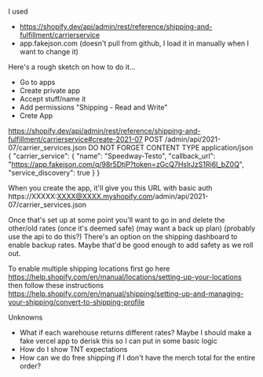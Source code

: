 I used
- https://shopify.dev/api/admin/rest/reference/shipping-and-fulfillment/carrierservice
- app.fakejson.com (doesn't pull from github, I load it in manually when I want to change it)

Here's a rough sketch on how to do it...
- Go to apps
- Create private app
- Accept stuff/name it
- Add permissions "Shipping - Read and Write"
- Crete App

https://shopify.dev/api/admin/rest/reference/shipping-and-fulfillment/carrierservice#create-2021-07
POST 
/admin/api/2021-07/carrier_services.json
DO NOT FORGET CONTENT TYPE application/json
{
  "carrier_service": {
    "name": "Speedway-Testo",
    "callback_url": "https://app.fakejson.com/q/98r5DtjP?token=zGcQ7HslrJzS1Rj6I_bZ0Q",
    "service_discovery": true
  }
}

When you create the app, it'll give you this URL with basic auth
https://XXXXX:XXXX@XXXX.myshopify.com/admin/api/2021-07/carrier_services.json

Once that's set up at some point you'll want to go in and delete the other/old rates (once it's deemed safe) (may want a back up plan) (probably use the api to do this?)
There's an option on the shipping dashboard to enable backup rates. Maybe that'd be good enough to add safety as we roll out.

To enable multiple shipping locations first go here
https://help.shopify.com/en/manual/locations/setting-up-your-locations
then follow these instructions
https://help.shopify.com/en/manual/shipping/setting-up-and-managing-your-shipping/convert-to-shipping-profile

Unknowns
- What if each warehouse returns different rates? Maybe I should make a fake vercel app to derisk this so I can put in some basic logic
- How do I show TNT expectations
- How can we do free shipping if I don't have the merch total for the entire order?
